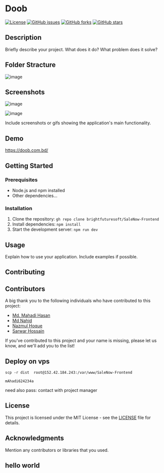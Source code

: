 # Doob

[![License](https://img.shields.io/badge/license-MIT-blue.svg)](LICENSE)
[![GitHub issues](https://img.shields.io/github/issues/your-username/your-repo.svg)](https://github.com/your-username/your-repo/issues)
[![GitHub forks](https://img.shields.io/github/forks/your-username/your-repo.svg)](https://github.com/your-username/your-repo/network)
[![GitHub stars](https://img.shields.io/github/stars/your-username/your-repo.svg)](https://github.com/your-username/your-repo/stargazers)

## Description

Briefly describe your project. What does it do? What problem does it solve?

## Folder Stracture

![image](https://github.com/brightfuturesoft/SaleNow-Frontend/assets/73072248/00844195-96f8-449f-a519-ad8fafa17aa3)

## Screenshots

![image](https://github.com/brightfuturesoft/SaleNow-Frontend/assets/73072248/80b89825-bf9c-4ed9-9c2c-2210e72c0606)

![image](https://github.com/brightfuturesoft/SaleNow-Frontend/assets/73072248/ab3af3ea-0d93-41fb-8a97-b57369cf50dd)

Include screenshots or gifs showing the application's main functionality.

## Demo

https://doob.com.bd/

## Getting Started

### Prerequisites

- Node.js and npm installed
- Other dependencies...

### Installation

1. Clone the repository: `gh repo clone brightfuturesoft/SaleNow-Frontend`
2. Install dependencies: `npm install`
3. Start the development server: `npm run dev`

## Usage

Explain how to use your application. Include examples if possible.

## Contributing

## Contributors

A big thank you to the following individuals who have contributed to this project:

- [Md. Mahadi Hasan](https://github.com/codewithmahadihasan)
- [Md Nahid](https://github.com/MdNahid360)
- [Nazmul Hoque](https://github.com/nazmulsujon)
- [Sarwar Hossain](https://github.com/sarwar-asik)

If you've contributed to this project and your name is missing, please let us know, and we'll add you to the list!

## Deploy on vps

```
scp -r dist  root@152.42.184.243:/var/www/SaleNow-Frontend
```

```
mAhadi624234a
```

need also pass: contact with project manager

## License

This project is licensed under the MIT License - see the [LICENSE](LICENSE) file for details.

## Acknowledgments

Mention any contributors or libraries that you used.

## hello world
